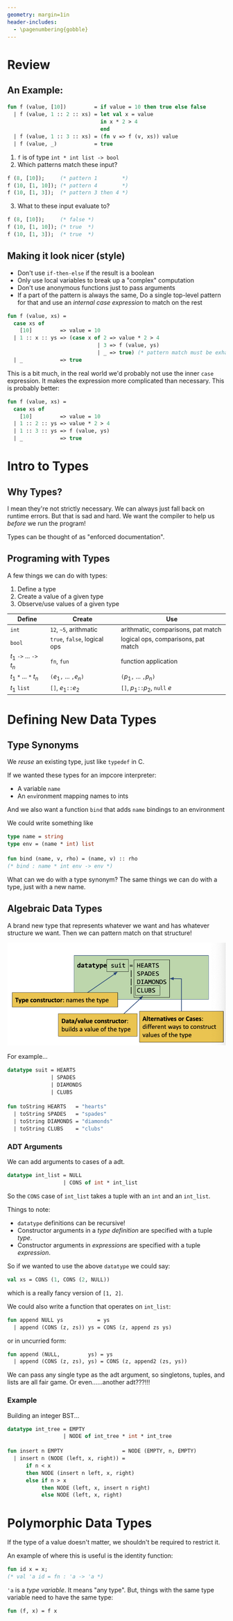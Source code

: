 ```yaml
---
geometry: margin=1in
header-includes:
  - \pagenumbering{gobble}
---
```


# Review

## An Example:

```sml
fun f (value, [10])         = if value = 10 then true else false
  | f (value, 1 :: 2 :: xs) = let val x = value
                              in x * 2 > 4
                              end
  | f (value, 1 :: 3 :: xs) = (fn v => f (v, xs)) value
  | f (value, _)            = true
```

1. `f` is of type `int * int list -> bool`
2. Which patterns match these input?
```sml
f (8, [10]);     (* pattern 1        *)
f (10, [1, 10]); (* pattern 4        *)
f (10, [1, 3]);  (* pattern 3 then 4 *)
```

3. What to these input evaluate to?
```sml
f (8, [10]);     (* false *)
f (10, [1, 10]); (* true  *)
f (10, [1, 3]);  (* true  *)
```

## Making it look nicer (style)

- Don't use `if-then-else` if the result is a boolean
- Only use local variables to break up a "complex" computation
- Don't use anonymous functions just to pass arguments
- If a part of the pattern is always the same, Do a single top-level pattern for that and use an _internal case expression_ to match on the rest
```sml
fun f (value, xs) =
  case xs of
    [10]         => value = 10
  | 1 :: x :: ys => (case x of 2 => value * 2 > 4
                             | 3 => f (value, ys)
                             | _ => true) (* pattern match must be exhaustive *)
  | _            => true
```

This is a bit much, in the real world we'd probably not use the inner `case` expression. It makes the    expression more complicated than necessary. This is probably better:
```sml
fun f (value, xs) =
  case xs of
    [10]         => value = 10
  | 1 :: 2 :: ys => value * 2 > 4
  | 1 :: 3 :: ys => f (value, ys)
  | _            => true
```

# Intro to Types

## Why Types?

I mean they're not strictly necessary. We can always just fall back on runtime errors. But that is sad and hard. We want the compiler to help us _before_ we run the program!

Types can be thought of as "enforced documentation".

## Programing with Types

A few things we can do with types:

1. Define a type
2. Create a value of a given type
3. Observe/use values of a given type

Define | Create | Use
---|---|---
`int`| `12`, `~5`, arithmatic | arithmatic, comparisons, pat match
`bool` | `true`, `false`, logical ops | logical ops, comparisons, pat match
$t_1$ `->` ... `->` $t_n$ | `fn`, `fun` | function application
$t_1$ `*` ... `*` $t_n$ | `(`$e_1$`,` ... `,`$e_n$`)` | `(`$p_1$`,` ... `,`$p_n$`)`
$t_1$ `list` | `[]`, $e_1$`::`$e_2$ | `[]`, $p_1$`::`$p_2$, `null` $e$

# Defining New Data Types

## Type Synonyms

We _reuse_ an existing type, just like `typedef` in C.

If we wanted these types for an impcore interpreter:
- A variable `name`
- An `env`ironment mapping names to ints

And we also want a function `bind` that adds `name` bindings to an environment

We could write something like

```sml
type name = string
type env = (name * int) list

fun bind (name, v, rho) = (name, v) :: rho
(* bind : name * int env -> env *)
```

What can we do with a type synonym? The same things we can do with a type, just with a new name.

## Algebraic Data Types

A brand new type that represents whatever we want and has whatever structure we want. Then we can pattern match on that structure!

![](assets/adt.png)

For example... 

```sml
datatype suit = HEARTS
              | SPADES
              | DIAMONDS
              | CLUBS

fun toString HEARTS   = "hearts"
  | toString SPADES   = "spades"
  | toString DIAMONDS = "diamonds"
  | toString CLUBS    = "clubs"

```

### ADT Arguments

We can add arguments to cases of a adt.

```sml
datatype int_list = NULL
                  | CONS of int * int_list
```

So the `CONS` case of `int_list` takes a tuple with an `int` and an `int_list`. 

Things to note:
- `datatype` definitions can be recursive!
- Constructor arguments in a _type definition_ are specified with a tuple _type_.
- Constructor arguments in _expressions_ are specified with a tuple _expression_.

So if we wanted to use the above `datatype` we could say:

```sml
val xs = CONS (1, CONS (2, NULL))
```

which is a really fancy version of `[1, 2]`.

We could also write a function that operates on `int_list`:

```sml
fun append NULL ys           = ys
  | append (CONS (z, zs)) ys = CONS (z, append zs ys)
```

or in uncurried form:

```sml
fun append (NULL,         ys) = ys
  | append (CONS (z, zs), ys) = CONS (z, append2 (zs, ys))
```

We can pass any single type as the adt argument, so singletons, tuples, and lists are all fair game. Or even......another adt???!!!

### Example

Building an integer BST...


```sml
datatype int_tree = EMPTY
                  | NODE of int_tree * int * int_tree

fun insert n EMPTY                   = NODE (EMPTY, n, EMPTY)
  | insert n (NODE (left, x, right)) = 
      if n < x
      then NODE (insert n left, x, right)
      else if n > x
           then NODE (left, x, insert n right)
           else NODE (left, x, right)
```

# Polymorphic Data Types

If the type of a value doesn't matter, we shouldn't be required to restrict it.

An example of where this is useful is the identity function:
```sml
fun id x = x;
(* val 'a id = fn : 'a -> 'a *)
```

`'a` is a _type variable_. It means "any type". But, things with the same type variable need to have the same type:

```sml
fun (f, x) = f x
```
